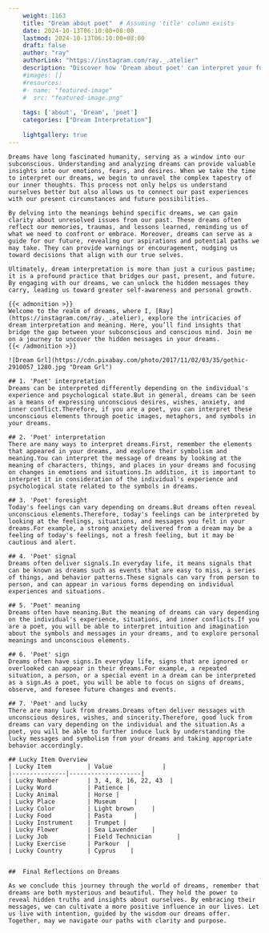 ```yaml
---
    weight: 1163
    title: "Dream about poet"  # Assuming 'title' column exists
    date: 2024-10-13T06:10:00+08:00
    lastmod: 2024-10-13T06:10:00+08:00
    draft: false
    author: "ray"
    authorLink: "https://instagram.com/ray._.atelier"
    description: "Discover how 'Dream about poet' can interpret your future and uncover its significant meanings in your life."
    #images: []
    #resources:
    #- name: "featured-image"
    #  src: "featured-image.png"
    
    tags: ['about', 'Dream', 'poet']
    categories: ["Dream Interpretation"]
    
    lightgallery: true
---
```

    
    Dreams have long fascinated humanity, serving as a window into our subconscious. Understanding and analyzing dreams can provide valuable insights into our emotions, fears, and desires. When we take the time to interpret our dreams, we begin to unravel the complex tapestry of our inner thoughts. This process not only helps us understand ourselves better but also allows us to connect our past experiences with our present circumstances and future possibilities.
    
    By delving into the meanings behind specific dreams, we can gain clarity about unresolved issues from our past. These dreams often reflect our memories, traumas, and lessons learned, reminding us of what we need to confront or embrace. Moreover, dreams can serve as a guide for our future, revealing our aspirations and potential paths we may take. They can provide warnings or encouragement, nudging us toward decisions that align with our true selves.
    
    Ultimately, dream interpretation is more than just a curious pastime; it is a profound practice that bridges our past, present, and future. By engaging with our dreams, we can unlock the hidden messages they carry, leading us toward greater self-awareness and personal growth.
    
    {{< admonition >}}
    Welcome to the realm of dreams, where I, [Ray](https://instagram.com/ray._.atelier), explore the intricacies of dream interpretation and meaning. Here, you’ll find insights that bridge the gap between your subconscious and conscious mind. Join me on a journey to uncover the hidden messages in your dreams.
    {{< /admonition >}}
    
    ![Dream Grl](https://cdn.pixabay.com/photo/2017/11/02/03/35/gothic-2910057_1280.jpg "Dream Grl")
    
    ## 1. 'Poet' interpretation
    Dreams can be interpreted differently depending on the individual's experience and psychological state.But in general, dreams can be seen as a means of expressing unconscious desires, wishes, anxiety, and inner conflict.Therefore, if you are a poet, you can interpret these unconscious elements through poetic images, metaphors, and symbols in your dreams.
    
    ## 2. 'Poet' interpretation
    There are many ways to interpret dreams.First, remember the elements that appeared in your dreams, and explore their symbolism and meaning.You can interpret the message of dreams by looking at the meaning of characters, things, and places in your dreams and focusing on changes in emotions and situations.In addition, it is important to interpret it in consideration of the individual's experience and psychological state related to the symbols in dreams.
    
    ## 3. 'Poet' foresight
    Today's feelings can vary depending on dreams.But dreams often reveal unconscious elements.Therefore, today's feelings can be interpreted by looking at the feelings, situations, and messages you felt in your dreams.For example, a strong anxiety delivered from a dream may be a feeling of today's feelings, not a fresh feeling, but it may be cautious and alert.
    
    ## 4. 'Poet' signal
    Dreams often deliver signals.In everyday life, it means signals that can be known as dreams such as events that are easy to miss, a series of things, and behavior patterns.These signals can vary from person to person, and can appear in various forms depending on individual experiences and situations.
    
    ## 5. 'Poet' meaning
    Dreams often have meaning.But the meaning of dreams can vary depending on the individual's experience, situations, and inner conflicts.If you are a poet, you will be able to interpret intuition and imagination about the symbols and messages in your dreams, and to explore personal meanings and unconscious elements.
    
    ## 6. 'Poet' sign
    Dreams often have signs.In everyday life, signs that are ignored or overlooked can appear in their dreams.For example, a repeated situation, a person, or a special event in a dream can be interpreted as a sign.As a poet, you will be able to focus on signs of dreams, observe, and foresee future changes and events.
    
    ## 7. 'Poet' and lucky
    There are many luck from dreams.Dreams often deliver messages with unconscious desires, wishes, and sincerity.Therefore, good luck from dreams can vary depending on the individual and the situation.As a poet, you will be able to further induce luck by understanding the lucky messages and symbolism from your dreams and taking appropriate behavior accordingly.
    
    ## Lucky Item Overview
    | Lucky Item          | Value              |
    |---------------|--------------------|
    | Lucky Number        | 3, 4, 8, 16, 22, 43  |
    | Lucky Word          | Patience |
    | Lucky Animal        | Horse |
    | Lucky Place         | Museum     |
    | Lucky Color         | Light brown     |
    | Lucky Food          | Pasta      |
    | Lucky Instrument    | Trumpet |
    | Lucky Flower        | Sea Lavender    |
    | Lucky Job           | Field Technician       |
    | Lucky Exercise      | Parkour  |
    | Lucky Country       | Cyprus    |
    
    
    ##  Final Reflections on Dreams
    
    As we conclude this journey through the world of dreams, remember that dreams are both mysterious and beautiful. They hold the power to reveal hidden truths and insights about ourselves. By embracing their messages, we can cultivate a more positive influence in our lives. Let us live with intention, guided by the wisdom our dreams offer. Together, may we navigate our paths with clarity and purpose.
    